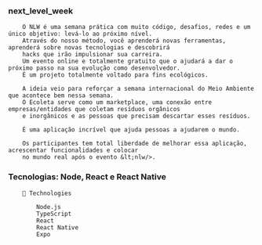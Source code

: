 ### next_level_week
        O NLW é uma semana prática com muito código, desafios, redes e um único objetivo: levá-lo ao próximo nível. 
        Através do nosso método, você aprenderá novas ferramentas, aprenderá sobre novas tecnologias e descobrirá 
        hacks que irão impulsionar sua carreira. 
        Um evento online e totalmente gratuito que o ajudará a dar o próximo passo na sua evolução como desenvolvedor.
        É um projeto totalmente voltado para fins ecológicos.

        A ideia veio para reforçar a semana internacional do Meio Ambiente que acontece bem nessa semana. 
        O Ecoleta serve como um marketplace, uma conexão entre empresas/entidades que coletam resíduos orgânicos 
        e inorgânicos e as pessoas que precisam descartar esses resíduos.  

        É uma aplicação incrível que ajuda pessoas a ajudarem o mundo. 

        Os participantes tem total liberdade de melhorar essa aplicação, acrescentar funcionalidades e colocar 
        no mundo real após o evento &lt;nlw/>.


### Tecnologias: Node, React e React Native

        🚀 Technologies

            Node.js
            TypeScript
            React
            React Native
            Expo